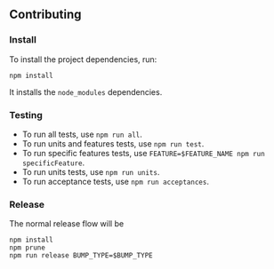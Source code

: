 ## Contributing

### Install

To install the project dependencies, run:

    npm install

It installs the `node_modules` dependencies.

### Testing

* To run all tests, use `npm run all`.
* To run units and features tests, use `npm run test`.
* To run specific features tests, use `FEATURE=$FEATURE_NAME npm run specificFeature`.
* To run units tests, use `npm run units`.
* To run acceptance tests, use `npm run acceptances`.

### Release

The normal release flow will be

```
npm install
npm prune
npm run release BUMP_TYPE=$BUMP_TYPE
```


